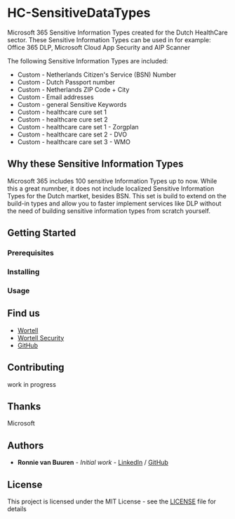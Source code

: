 # HC-SensitiveDataTypes
Microsoft 365 Sensitive Information Types created for the Dutch HealthCare sector. These Sensitive Information Types can be used in for example: Office 365 DLP, Microsoft Cloud App Security and AIP Scanner

The following Sensitive Information Types are included:
*	Custom - Netherlands Citizen's Service (BSN) Number
*	Custom - Dutch Passport number
*	Custom - Netherlands ZIP Code + City
* Custom - Email addresses
*	Custom - general Sensitive Keywords
*	Custom - healthcare cure set 1
*	Custom - healthcare cure set 2
*	Custom - healthcare care set 1 - Zorgplan
*	Custom - healthcare care set 2 - DVO
*	Custom - healthcare care set 3 - WMO

## Why these Sensitive Information Types
Microsoft 365 includes 100 sensitive Information Types up to now. While this a great numnber, it does not include localized Sensitive Information Types for the Dutch martket, besides BSN. This set is build to extend on the build-in types and allow you to faster implement services like DLP without the need of building sensitive information types from scratch yourself.

## Getting Started

### Prerequisites

### Installing

### Usage


## Find us
* [Wortell](https://wortell.nl/)
* [Wortell Security](https://security.wortell.nl/)
* [GitHub](https://github.com/wortell/)

## Contributing

work in progress

## Thanks
Microsoft

## Authors

* **Ronnie van Buuren** - *Initial work* - [LinkedIn](https://www.linkedin.com/in/ronnievanbuuren/) / [GitHub](https://https://github.com/ronnievanbuuren)

## License

This project is licensed under the MIT License - see the [LICENSE](LICENSE) file for details
